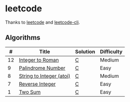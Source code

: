 # leetcode
Thanks to [leetcode](https://leetcode.com) and [leetcode-cli](https://github.com/skygragon/leetcode-cli).

## Algorithms

| # | Title | Solution | Difficulty |
|---| ----- | -------- | ---------- |
|12|[Integer to Roman](https://leetcode.com/problems/integer-to-roman/description/)|[C](./algorithms/c/12.integer-to-roman.c)|Medium|
|9|[Palindrome Number](https://leetcode.com/problems/palindrome-number/description/)|[C](./algorithms/c/9.palindrome-number.151490814.ac.c)|Easy|
|8|[String to Integer (atoi)](https://leetcode.com/problems/string-to-integer-atoi/description/)|[C](./algorithms/c/8.string-to-integer-atoi.151394263.ac.c)|Medium|
|7|[Reverse Integer](https://leetcode.com/problems/reverse-integer/description/)|[C](./algorithms/c/7.reverse-integer.151387078.ac.c)|Easy|
|1|[Two Sum](https://leetcode.com/problems/two-sum/description/)|[C](./algorithms/c/1.two-sum.151377689.ac.c)|Easy|